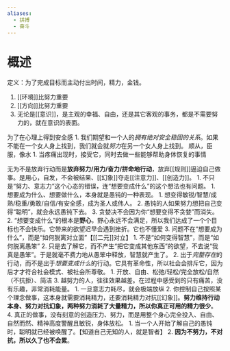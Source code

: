 ```yaml
---
aliases:
  - 拼搏
  - 奋斗
---
```

# 概述
定义：为了完成目标而主动付出时间，精力，金钱。
1. [[环境]]比努力重要
2. [[方向]]比努力重要
3. 无论是[[意识]]，是主观的幸福、自由，还是其它客观的事务，都是不需要努力的，就在意识的表面。

为了在心理上得到安全感
	1. 我们期望和一个人的*拥有绝对安全稳固的关系*。如果不能在一个女人身上找到，我们就会就*努力*在另一个女人身上找到。
顺从，臣服，像水
	1. 当疼痛出现时，接受它，同时去做一些能够帮助身体恢复的事情

无为不是放弃行动而是**放弃努力/用力/奋力/拼命地行动**，放弃[[规则]]逼迫自己做事。是用心，自发，不会被结果、[[幻象]]夺走[[注意力]]、[[创造力]]。
	1. 不只是“努力、意志力”这个心态的错误，连“想要变成什么”的这个想法也有问题。
		1. 想要成为什么、想要做什么，本身就是愚钝的一种表现。
			1. 想变得敏锐/智慧/成熟/稳重/勇敢/自信/有安全感，成为圣人或伟人。
			2. 愚钝的人如果努力想把自己变得“聪明”，就会永远愚钝下去。
			3. 贪婪决不会因为你“想要变得不贪婪”而消失。
		2. “想要变成什么”的根本是**野心**，野心永远不会满足，所以我们达成了一个个目标也不会快乐。它带来的欲望迟早会遇到挫折。它也不懂爱
		3. 问题不在“想要成为什么”，而是“如何脱离对立面”【[[二元]]对立】
			1. 不是“如何变得智慧”，而是“如何脱离愚笨”
			2. 只是去了解它，而不产生“把它变成其他东西”的欲望，不去说“我真是愚笨”。于是就毫不费力地从愚笨中释放，智慧就产生了。
	2. 出于*完整存在*的行动，而不是出于*想要变成什么*的行动。它具有革命性，所以社会会排斥它，因为后才才符合社会模式、被社会所尊敬。
		1. 开放、自由、松弛/轻松/完全放松/自然（不抗拒）、简洁
	3. 越努力的人，往往效果越差。在过程中感受到的只有痛苦，没有乐趣，非常消耗能量。
		1. 一旦意志力耗尽，就会极端放纵
		2. 你控制自己按照某个理念做事，这本身就需要消耗精力，还要消耗精力对抗[[幻象]]。**努力维持行动本身、努力对抗幻象，两种努力消耗了大量精力，所以你真正可用的精力很少**。
	4. 真正的做事，没有刻意的创造压力、努力，而是用整个身心完全投入、自由、自然而然、精神高度警醒且敏锐，身体放松。
		1. 当一个人开始了解自己的愚钝时，聪明就已经被唤醒了。【知道自己无知的人，就是智者】
		2. **因为不努力，不对抗，所以久了也不会累**。